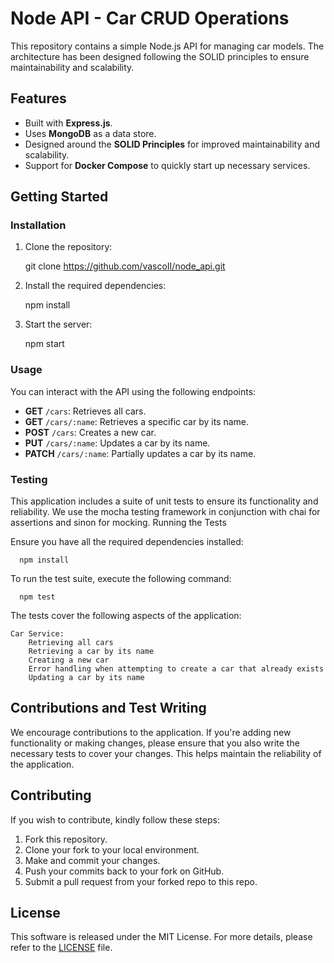 # Node API - Car CRUD Operations

This repository contains a simple Node.js API for managing car models. The architecture has been designed following the SOLID principles to ensure maintainability and scalability.

## Features

- Built with **Express.js**.
- Uses **MongoDB** as a data store.
- Designed around the **SOLID Principles** for improved maintainability and scalability.
- Support for **Docker Compose** to quickly start up necessary services.

## Getting Started

### Installation

1. Clone the repository:

   git clone https://github.com/vascoII/node_api.git

2. Install the required dependencies:

   npm install

3. Start the server:

   npm start

### Usage

You can interact with the API using the following endpoints:

- **GET** `/cars`: Retrieves all cars.
- **GET** `/cars/:name`: Retrieves a specific car by its name.
- **POST** `/cars`: Creates a new car.
- **PUT** `/cars/:name`: Updates a car by its name.
- **PATCH** `/cars/:name`: Partially updates a car by its name.

### Testing

This application includes a suite of unit tests to ensure its functionality and reliability. We use the mocha testing framework in conjunction with chai for assertions and sinon for mocking.
Running the Tests

Ensure you have all the required dependencies installed:

      npm install

To run the test suite, execute the following command:

      npm test

The tests cover the following aspects of the application:

    Car Service:
        Retrieving all cars
        Retrieving a car by its name
        Creating a new car
        Error handling when attempting to create a car that already exists
        Updating a car by its name

## Contributions and Test Writing

We encourage contributions to the application. If you're adding new functionality or making changes, please ensure that you also write the necessary tests to cover your changes. This helps maintain the reliability of the application.

## Contributing

If you wish to contribute, kindly follow these steps:

1. Fork this repository.
2. Clone your fork to your local environment.
3. Make and commit your changes.
4. Push your commits back to your fork on GitHub.
5. Submit a pull request from your forked repo to this repo.

## License

This software is released under the MIT License. For more details, please refer to the [LICENSE](LICENSE.md) file.

